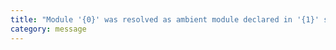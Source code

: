 ```yaml
---
title: "Module '{0}' was resolved as ambient module declared in '{1}' since this file was not modified."
category: message
---
```

